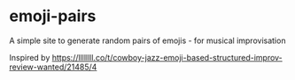 # emoji-pairs
A simple site to generate random pairs of emojis - for musical improvisation 

Inspired by https://llllllll.co/t/cowboy-jazz-emoji-based-structured-improv-review-wanted/21485/4
